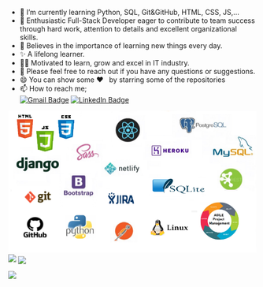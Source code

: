 
-  🌱  I’m currently learning Python, SQL, Git&GitHub, HTML, CSS, JS,...
-  👯  Enthusiastic Full-Stack Developer eager to contribute to team success through hard work, attention to details and excellent organizational skills.
-  📝  Believes in the importance of learning new things every day. 
-  ✨  A lifelong learner. 
-  👨‍💻  Motivated to learn, grow and excel in IT industry.
-  💬 Please feel free to reach out if you have any questions or suggestions.
-  😄 You can show some   ❤️    &nbsp; by starring some of the repositories
-  📫 How to reach me;<br>
[![Gmail Badge](https://img.shields.io/badge/Gmail-D14836?style=for-the-badge&logo=gmail&logoColor=white)](https://mail.google.com/mail/u/0/?hl=tr&tf=cm&fs=1&to=ahmetbeler1739@gmail.com)
[![LinkedIn Badge](https://img.shields.io/badge/LinkedIn-0077B5?style=for-the-badge&logo=linkedin&logoColor=white)](https://www.linkedin.com/in/ahmet-beler/)

<img src="https://github.com/Ahmet-BELER/Ahmet-BELER/blob/main/ss.png?raw=true">
<img src="https://github-readme-stats.vercel.app/api?username=Ahmet-BELER&count_private=true&show_icons=true&theme=merko" > 
<img align="center" src="https://github-readme-stats.vercel.app/api/top-langs/?username=Ahmet-BELER&layout=compact&theme=merko" />


![](https://komarev.com/ghpvc/?username=Ahmet-BELER)
<br>
